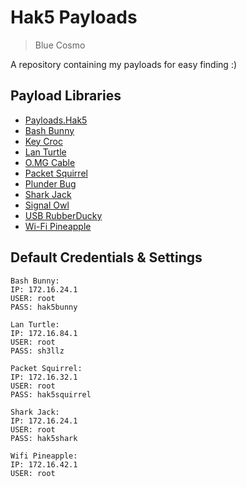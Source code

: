 # Hak5 Payloads
> Blue Cosmo 

A repository containing my payloads for easy finding :)

## Payload Libraries
- [Payloads.Hak5](https://payloads.hak5.org)
- [Bash Bunny](https://github.com/hak5/bashbunny-payloads)
- [Key Croc](https://github.com/hak5/keycroc-payloads)
- [Lan Turtle](https://github.com/hak5/lanturtle-modules)
- [O.MG Cable](https://github.com/hak5/omg-payloads)
- [Packet Squirrel](https://github.com/hak5/packetsquirrel-payloads)
- [Plunder Bug](https://github.com/hak5/plunderbug-scripts)
- [Shark Jack](https://github.com/hak5/sharkjack-payloads)
- [Signal Owl](https://github.com/hak5/signalowl-payloads)
- [USB RubberDucky](https://github.com/hak5/usbrubberducky-payloads)
- [Wi-Fi Pineapple](https://github.com/hak5/pineapple-modules)

## Default Credentials & Settings
```
Bash Bunny:
IP: 172.16.24.1
USER: root
PASS: hak5bunny

Lan Turtle:
IP: 172.16.84.1
USER: root
PASS: sh3llz

Packet Squirrel:
IP: 172.16.32.1
USER: root
PASS: hak5squirrel

Shark Jack:
IP: 172.16.24.1
USER: root
PASS: hak5shark

Wifi Pineapple:
IP: 172.16.42.1
USER: root
```

